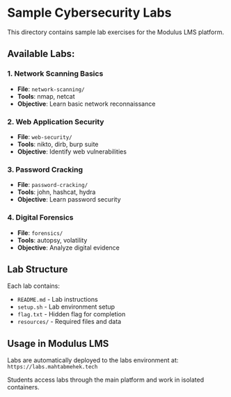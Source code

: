 # Sample Cybersecurity Labs

This directory contains sample lab exercises for the Modulus LMS platform.

## Available Labs:

### 1. Network Scanning Basics
- **File**: `network-scanning/`
- **Tools**: nmap, netcat
- **Objective**: Learn basic network reconnaissance

### 2. Web Application Security
- **File**: `web-security/`
- **Tools**: nikto, dirb, burp suite
- **Objective**: Identify web vulnerabilities

### 3. Password Cracking
- **File**: `password-cracking/`
- **Tools**: john, hashcat, hydra
- **Objective**: Learn password security

### 4. Digital Forensics
- **File**: `forensics/`
- **Tools**: autopsy, volatility
- **Objective**: Analyze digital evidence

## Lab Structure

Each lab contains:
- `README.md` - Lab instructions
- `setup.sh` - Lab environment setup
- `flag.txt` - Hidden flag for completion
- `resources/` - Required files and data

## Usage in Modulus LMS

Labs are automatically deployed to the labs environment at:
`https://labs.mahtabmehek.tech`

Students access labs through the main platform and work in isolated containers.
